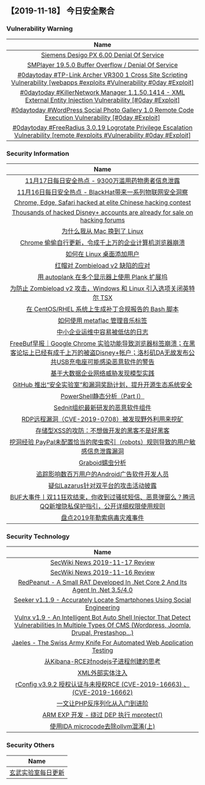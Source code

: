 
 ##   【2019-11-18】 今日安全聚合


###  						       							Vulnerability Warning

|                             Name                             |
| :----------------------------------------------------------: |
|[Siemens Desigo PX 6.00 Denial Of Service](https://cxsecurity.com/issue/WLB-2019110116)|
|[SMPlayer 19.5.0 Buffer Overflow / Denial Of Service](https://cxsecurity.com/issue/WLB-2019110106)|
|[#0daytoday #TP-Link Archer VR300 1 Cross Site Scripting Vulnerability [webapps #exploits #Vulnerability #0day #Exploit]](http://0day.today/exploits/33539)|
|[#0daytoday #KillerNetwork Manager 1.1.50.1414 - XML External Entity Injection Vulnerability [#0day #Exploit]](http://0day.today/exploits/33538)|
|[#0daytoday #WordPress Social Photo Gallery 1.0 Remote Code Execution Vulnerability [#0day #Exploit]](http://0day.today/exploits/33536)|
|[#0daytoday #FreeRadius 3.0.19 Logrotate Privilege Escalation Vulnerability [remote #exploits #Vulnerability #0day #Exploit]](http://0day.today/exploits/33537)|

### 						        							Security Information
|                             Name                                    |
| :----------------------------------------------------------: |
|[11月17日每日安全热点 - 9300万滥用药物患者信息泄露](https://www.anquanke.com/post/id/193033)|
|[11月16日每日安全热点 - BlackHat带来一系列物联网安全洞察](https://www.anquanke.com/post/id/193023)|
|[Chrome, Edge, Safari hacked at elite Chinese hacking contest](https://www.zdnet.com/article/chrome-edge-safari-hacked-at-elite-chinese-hacking-contest/#ftag=RSSbaffb68)|
|[Thousands of hacked Disney+ accounts are already for sale on hacking forums](https://www.zdnet.com/article/thousands-of-hacked-disney-accounts-are-already-for-sale-on-hacking-forums/#ftag=RSSbaffb68)|
|[为什么我从 Mac 换到了 Linux](https://linux.cn/article-11586-1.html?utm_source=rss&utm_medium=rss)|
|[Chrome 偷偷自行更新，令成千上万的企业计算机浏览器崩溃](https://linux.cn/article-11585-1.html?utm_source=rss&utm_medium=rss)|
|[如何在 Linux 桌面添加用户](https://linux.cn/article-11584-1.html?utm_source=rss&utm_medium=rss)|
|[红帽对 Zombieload v2 缺陷的应对](https://linux.cn/article-11583-1.html?utm_source=rss&utm_medium=rss)|
|[用 autoplank 在多个显示器上使用 Plank 扩展坞](https://linux.cn/article-11582-1.html?utm_source=rss&utm_medium=rss)|
|[为防止 Zombieload v2 攻击，Windows 和 Linux 引入选项关闭英特尔 TSX](https://linux.cn/article-11581-1.html?utm_source=rss&utm_medium=rss)|
|[在 CentOS/RHEL 系统上生成补丁合规报告的 Bash 脚本](https://linux.cn/article-11580-1.html?utm_source=rss&utm_medium=rss)|
|[如何使用 metaflac 管理音乐标签](https://linux.cn/article-11579-1.html?utm_source=rss&utm_medium=rss)|
|[中小企业运维中容易被低估的日志](https://www.freebuf.com/articles/network/219372.html)|
|[FreeBuf早报｜Google Chrome 实验功能导致浏览器标签崩溃；在黑客论坛上已经有成千上万的被盗Disney+帐户；洛杉矶DA无故发布公共USB充电座可能感染恶意软件的警告](https://www.freebuf.com/news/220290.html)|
|[基于大数据企业网络威胁发现模型实践](https://www.freebuf.com/articles/es/219373.html)|
|[GitHub 推出“安全实验室”和漏洞奖励计划，提升开源生态系统安全](https://www.freebuf.com/news/220283.html)|
|[PowerShell静态分析（Part I）](https://www.freebuf.com/articles/network/218399.html)|
|[Sednit组织最新研发的恶意软件组件](https://www.freebuf.com/articles/network/216434.html)|
|[RDP远程漏洞（CVE-2019-0708）被发现野外利用来挖矿](https://www.freebuf.com/articles/system/218963.html)|
|[存储型XSS的攻防：不想做开发的黑客不是好黑客](https://www.freebuf.com/vuls/217092.html)|
|[挖洞经验  PayPal未配置恰当的爬虫索引（robots）规则导致的用户敏感信息泄露漏洞](https://www.freebuf.com/vuls/217007.html)|
|[Graboid蠕虫分析](https://www.freebuf.com/articles/network/217100.html)|
|[追踪影响数百万用户的Android广告软件开发人员](https://www.freebuf.com/articles/terminal/219404.html)|
|[疑似Lazarus针对双平台的攻击活动披露](https://www.freebuf.com/articles/system/218901.html)|
|[BUF大事件丨双11狂欢结束，你收到过骚扰短信、恶意弹窗么？腾讯QQ新增隐私保护指引，公开详细权限使用规则](https://www.freebuf.com/news/220072.html)|
|[盘点2019年勒索病毒灾难事件](https://www.freebuf.com/news/218683.html)|

### 						        							Security  Technology
|                             Name                                    |
| :----------------------------------------------------------: |
|[SecWiki News 2019-11-17 Review](http://www.sec-wiki.com/?2019-11-17)|
|[SecWiki News 2019-11-16 Review](http://www.sec-wiki.com/?2019-11-16)|
|[RedPeanut - A Small RAT Developed In .Net Core 2 And Its Agent In .Net 3.5/4.0](http://www.kitploit.com/2019/11/redpeanut-small-rat-developed-in-net.html)|
|[Seeker v1.1.9 - Accurately Locate Smartphones Using Social Engineering](http://www.kitploit.com/2019/11/seeker-v119-accurately-locate.html)|
|[Vulnx v1.9 - An Intelligent Bot Auto Shell Injector That Detect Vulnerabilities In Multiple Types Of CMS (Wordpress, Joomla, Drupal, Prestashop...)](http://www.kitploit.com/2019/11/vulnx-v19-intelligent-bot-auto-shell.html)|
|[Jaeles - The Swiss Army Knife For Automated Web Application Testing](http://www.kitploit.com/2019/11/jaeles-swiss-army-knife-for-automated.html)|
|[从Kibana-RCE对nodejs子进程创建的思考](http://xz.aliyun.com/t/6755)|
|[XML外部实体注入](http://xz.aliyun.com/t/6754)|
|[rConfig v3.9.2 授权认证与未授权RCE (CVE-2019-16663) 、(CVE-2019-16662)](http://xz.aliyun.com/t/6751)|
|[一文让PHP反序列化从入门到进阶](http://xz.aliyun.com/t/6753)|
|[ARM EXP 开发 - 绕过 DEP 执行 mprotect()](http://xz.aliyun.com/t/6750)|
|[使用IDA microcode去除ollvm混淆(上)](http://xz.aliyun.com/t/6749)|

### 						        							Security  Others
|                             Name                                    |
| :----------------------------------------------------------: |
|[玄武实验室每日更新](https://weibo.com/p/1006065582522936/wenzhang?from=page_100606_profile&wvr=6&mod=wenzhangmore)|

